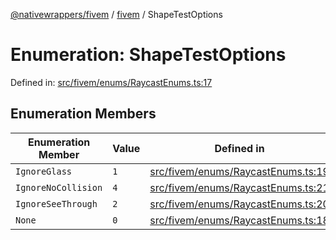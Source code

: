 [@nativewrappers/fivem](../../README.md) / [fivem](../README.md) / ShapeTestOptions

# Enumeration: ShapeTestOptions

Defined in: [src/fivem/enums/RaycastEnums.ts:17](https://github.com/nativewrappers/nativewrappers/blob/4bf6e80cad9d1396d4cdc3ea16cf4f39993ed50e/src/fivem/enums/RaycastEnums.ts#L17)

## Enumeration Members

| Enumeration Member | Value | Defined in |
| ------ | ------ | ------ |
| <a id="ignoreglass"></a> `IgnoreGlass` | `1` | [src/fivem/enums/RaycastEnums.ts:19](https://github.com/nativewrappers/nativewrappers/blob/4bf6e80cad9d1396d4cdc3ea16cf4f39993ed50e/src/fivem/enums/RaycastEnums.ts#L19) |
| <a id="ignorenocollision"></a> `IgnoreNoCollision` | `4` | [src/fivem/enums/RaycastEnums.ts:21](https://github.com/nativewrappers/nativewrappers/blob/4bf6e80cad9d1396d4cdc3ea16cf4f39993ed50e/src/fivem/enums/RaycastEnums.ts#L21) |
| <a id="ignoreseethrough"></a> `IgnoreSeeThrough` | `2` | [src/fivem/enums/RaycastEnums.ts:20](https://github.com/nativewrappers/nativewrappers/blob/4bf6e80cad9d1396d4cdc3ea16cf4f39993ed50e/src/fivem/enums/RaycastEnums.ts#L20) |
| <a id="none"></a> `None` | `0` | [src/fivem/enums/RaycastEnums.ts:18](https://github.com/nativewrappers/nativewrappers/blob/4bf6e80cad9d1396d4cdc3ea16cf4f39993ed50e/src/fivem/enums/RaycastEnums.ts#L18) |
